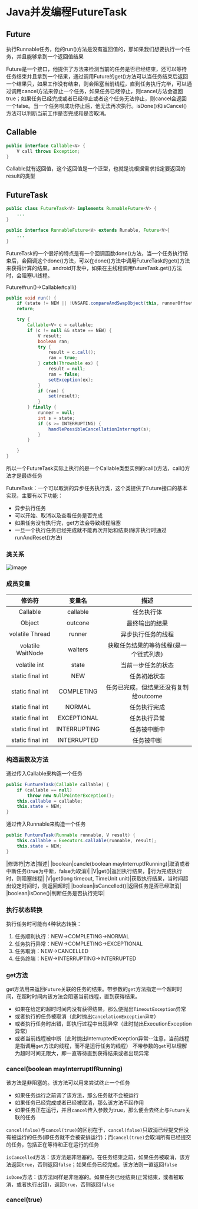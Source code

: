 # Java并发编程FutureTask

## Future

执行Runnable任务，他的run()方法是没有返回值的，那如果我们想要执行一个任务，并且能够拿到一个返回值结果

Future是一个接口，他提供了方法来检测当前的任务是否已经结束，还可以等待任务结束并且拿到一个结果，通过调用Future的get()方法可以当任务结束后返回一个结果只，如果工作没有结束，则会阻塞当前线程，直到任务执行完毕，可以通过调用cancel方法来停止一个任务，如果任务已经停止，则cancel方法会返回true；如果任务已经完成或者已经停止或者这个任务无法停止，则cancel会返回一个false。当一个任务呗成功停止后，他无法再次执行。isDone()和isCancel()方法可以判断当前工作是否完成和是否取消。

## Callable

```java
public interface Callable<V> {
    V call throws Exception;
}
```

Callable就有返回值，这个返回值是一个泛型，也就是说根据需求指定要返回的result的类型

## FutureTask

```java
public class FutureTask<V> implements RunnableFuture<V> {
    ...
}
```

```java
public interface RunnableFuture<V> extends Runable, Future<V>{
    ...
}
```

FutureTask的一个很好的特点是有一个回调函数done()方法，当一个任务执行结束后，会回调这个done()方法，可以在done()方法中调用FutureTask的get()方法来获得计算的结果。android开发中，如果在主线程调用futureTask.get()方法时，会阻塞UI线程。

Future#run()->Callable#call()

```java
public void run() {
    if (state != NEW || !UNSAFE.compareAndSwapObject(this, runnerOffset, null, Thread.currentThread()))
    return;

    try {
        Callable<V> c = callable;
        if (c != null && state == NEW) {
            V result;
            boolean ran;
            try {
                result = c.call();
                ran = true;
            } catch(Throwable ex) {
                result = null;
                ran = false;
                setException(ex);
            }
            if (ran) {
                set(result);
            }
        } finally {
            runner = null;
            int s = state;
            if (s >= INTERRUPTING) {
                handlePossibleCancellationInterrupt(s);
            }
        }

    }
}
```

所以一个FutureTask实际上执行的是一个Callable类型实例的call()方法，call()方法才是最终任务

FutureTask：一个可以取消的异步任务执行类，这个类提供了Future接口的基本实现，主要有以下功能：

- 异步执行任务
- 可以开始、取消以及查看任务是否完成
- 如果任务没有执行完，get方法会导致线程阻塞
- 一旦一个执行任务已经完成就不能再次开始和结束(除非执行时通过runAndReset()方法)

### 类关系

![image](/img/FutureTask.jpg)

### 成员变量

|修饰符|变量名|描述|
|:---:|:---:|:---:|
|Callable|callable|任务执行体|
|Object|outcone|最终输出的结果|
|volatile Thread|runner|异步执行任务的线程|
|volatile WaitNode|waiters|获取任务结果的等待线程(是一个链式列表)|
|volatile int|state|当前一步任务的状态|
|static final int|NEW|任务初始状态|
|static final int|COMPLETING|任务已完成，但结果还没有复制给outcome|
|static final int|NORMAL|任务执行完成|
|static final int|EXCEPTIONAL|任务执行异常|
|static final int|INTERRUPTING|任务被中断中|
|static final int|INTERRUPTED|任务被中断|

### 构造函数及方法

通过传入Callable来构造一个任务

```java
public FuntureTask(Callable callable) {
    if (callable == null)
        throw new NullPointerException();
    this.callable = callable;
    this.state = NEW;
}
```

通过传入Runnable来构造一个任务

```java
public FuntureTask(Runnable runnable, V result) {
    this.callable = Executors.callable(runnable, result);
    this.state = NEW;
}
```

|修饰符|方法|描述|
|boolean|cancle(boolean mayInterruptfRunning)|取消或者中断任务(true为中断，false为取消)|
|V|get()|返回执行结果，行为完成执行时，则阻塞线程|
|V|get(long timeout, TimeUnit unit)|获取执行结果，当时间超出设定时间时，则返回超时|
|boolean|isCancelled()|返回任务是否已经取消|
|boolean|isDone()|判断任务是否执行完毕|

### 执行状态转换

执行任务时可能有4种状态转换：

1. 任务顺利执行：NEW->COMPLETING->NORMAL
2. 任务执行异常：NEW->COMPLETING->EXCEPTIONAL
3. 任务取消：NEW->CANCELLED
4. 任务终端：NEW->INTERRUPTING->INTERRUPTED

### get方法

get方法用来返回`Future`关联的任务的结果。带参数的`get`方法指定一个超时时间，在超时时间内该方法会阻塞当前线程，直到获得结果。

- 如果在给定的超时时间内没有获得结果，那么便抛出`TimeoutException`异常
- 或者执行的任务被取消（此时抛出`CancelationException异常`）
- 或者执行任务时出错，即执行过程中出现异常（此时抛出ExecutionException异常）
- 或者当前线程被中断（此时抛出InterruptedException异常--注意，当前线程是指调用`get`方法的线程，而不是运行任务的线程）
    不带参数的`get`可以理解为超时时间无限大，即一直等待直到获得结果或者出现异常

### cancel(boolean mayInterruptIfRunning)

该方法是非阻塞的。该方法可以用来尝试终止一个任务

- 如果任务运行之前调了该方法，那么任务就不会被运行
- 如果任务已经完成或者已经被取消，那么该方法不起作用
- 如果任务正在运行，并且`cancel`传入参数为true，那么便会去终止与`Future`关联的任务

`cancel(false)`与`cancel(true)`的区别在于，`cancel(false)`只取消已经提交但没有被运行的任务(即任务就不会被安排运行)；而`cancel(true)`会取消所有已经提交的任务，包括正在等待和正在运行的任务

`isCancelled`方法：该方法是非阻塞的。在任务结束之前，如果任务被取消，该方法返回`true`，否则返回`false`；如果任务已经完成，该方法则一直返回`false`

`isDone`方法：该方法同样是非阻塞的。如果任务已经结束(正常结束，或者被取消，或者执行出错)，返回`true`，否则返回`false`

### cancel(true)
